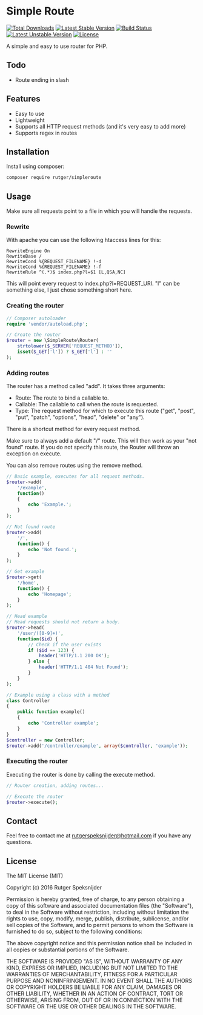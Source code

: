# Simple Route

[![Total Downloads](https://poser.pugx.org/rutger/simpleroute/downloads)](https://packagist.org/packages/rutger/simpleroute)
[![Latest Stable Version](https://poser.pugx.org/rutger/simpleroute/v/stable)](https://packagist.org/packages/rutger/simpleroute)
[![Build Status](https://travis-ci.org/rutger-speksnijder/simpleroute.svg?branch=master)](https://travis-ci.org/rutger-speksnijder/simpleroute)
[![Latest Unstable Version](https://poser.pugx.org/rutger/simpleroute/v/unstable)](https://packagist.org/packages/rutger/simpleroute)
[![License](https://poser.pugx.org/rutger/simpleroute/license)](https://packagist.org/packages/rutger/simpleroute)

A simple and easy to use router for PHP.

## Todo
 - Route ending in slash

## Features

 - Easy to use
 - Lightweight
 - Supports all HTTP request methods (and it's very easy to add more)
 - Supports regex in routes

## Installation

Install using composer:

```sh
composer require rutger/simpleroute
```

## Usage

Make sure all requests point to a file in which you will handle the requests.

### Rewrite

With apache you can use the following htaccess lines for this:

```
RewriteEngine On
RewriteBase /
RewriteCond %{REQUEST_FILENAME} !-d
RewriteCond %{REQUEST_FILENAME} !-f
RewriteRule ^(.*)$ index.php?l=$1 [L,QSA,NC]
```

This will point every request to index.php?l=REQUEST_URI. "l" can be something else, I just chose something short here.

### Creating the router

```php
// Composer autoloader
require 'vendor/autoload.php';

// Create the router
$router = new \SimpleRoute\Router(
    strtolower($_SERVER['REQUEST_METHOD']),
    isset($_GET['l']) ? $_GET['l'] : ''
);
```

### Adding routes

The router has a method called "add". It takes three arguments:
 - Route: The route to bind a callable to.
 - Callable: The callable to call when the route is requested.
 - Type: The request method for which to execute this route ("get", "post", "put", "patch", "options", "head", "delete" or "any").

There is a shortcut method for every request method.

Make sure to always add a default "/" route. This will then work as your "not found" route.
If you do not specify this route, the Router will throw an exception on execute.

You can also remove routes using the remove method.

```php
// Basic example, executes for all request methods.
$router->add(
    '/example',
    function()
    {
        echo 'Example.';
    }
);

// Not found route
$router->add(
    '/',
    function() {
        echo 'Not found.';
    }
);

// Get example
$router->get(
    '/home',
    function() {
        echo 'Homepage';
    }
);

// Head example
// Head requests should not return a body.
$router->head(
    '/user/([0-9]+)',
    function($id) {
        // Check if the user exists
        if ($id == 123) {
            header('HTTP/1.1 200 OK');
        } else {
            header('HTTP/1.1 404 Not Found');
        }
    }
);

// Example using a class with a method
class Controller
{
    public function example()
    {
        echo 'Controller example';
    }
}
$controller = new Controller;
$router->add('/controller/example', array($controller, 'example'));
```

### Executing the router

Executing the router is done by calling the execute method.

```php
// Router creation, adding routes...

// Execute the router
$router->execute();
```

## Contact

Feel free to contact me at rutgerspeksnijder@hotmail.com if you have any questions.

## License

The MIT License (MIT)

Copyright (c) 2016 Rutger Speksnijder

Permission is hereby granted, free of charge, to any person obtaining a copy
of this software and associated documentation files (the "Software"), to deal
in the Software without restriction, including without limitation the rights
to use, copy, modify, merge, publish, distribute, sublicense, and/or sell
copies of the Software, and to permit persons to whom the Software is
furnished to do so, subject to the following conditions:

The above copyright notice and this permission notice shall be included in all
copies or substantial portions of the Software.

THE SOFTWARE IS PROVIDED "AS IS", WITHOUT WARRANTY OF ANY KIND, EXPRESS OR
IMPLIED, INCLUDING BUT NOT LIMITED TO THE WARRANTIES OF MERCHANTABILITY,
FITNESS FOR A PARTICULAR PURPOSE AND NONINFRINGEMENT. IN NO EVENT SHALL THE
AUTHORS OR COPYRIGHT HOLDERS BE LIABLE FOR ANY CLAIM, DAMAGES OR OTHER
LIABILITY, WHETHER IN AN ACTION OF CONTRACT, TORT OR OTHERWISE, ARISING FROM,
OUT OF OR IN CONNECTION WITH THE SOFTWARE OR THE USE OR OTHER DEALINGS IN THE
SOFTWARE.
